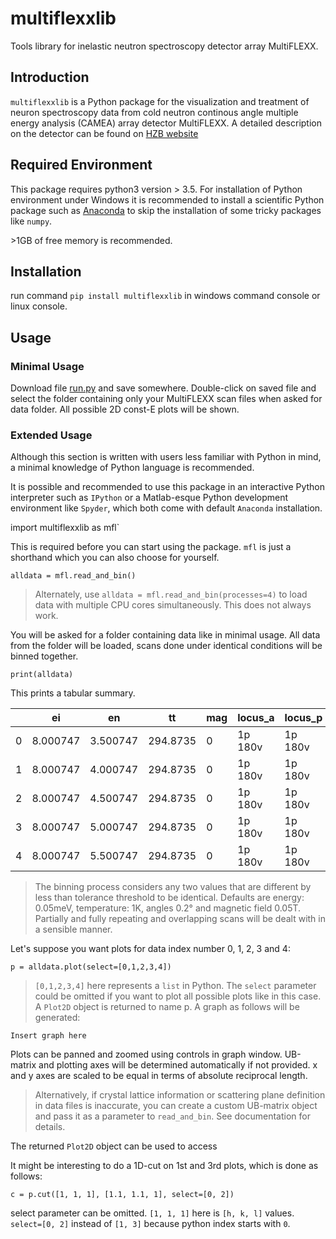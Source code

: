 # multiflexxlib
Tools library for inelastic neutron spectroscopy detector array MultiFLEXX.
## Introduction
`multiflexxlib` is a Python package for the visualization and treatment of neuron spectroscopy data from cold neutron continous angle multiple energy analysis (CAMEA) array detector MultiFLEXX. A detailed description on the detector can be found on [HZB website](https://www.helmholtz-berlin.de/forschung/oe/em/transport-phenomena/em-amct-instruments/flex/multiflexx_en.html)

## Required Environment
This package requires python3 version > 3.5. For installation of Python environment under Windows it is recommended to install a scientific Python package such as [Anaconda](https://www.anaconda.com/download/) to skip the installation of some tricky packages like `numpy`.

\>1GB of free memory is recommended.
## Installation
run command `pip install multiflexxlib` in windows command console or linux console.
## Usage
### Minimal Usage
Download file [run.py](https://github.com/yumemi5k/multiflexxlib/blob/master/run.py) and save  somewhere. Double-click on saved file and select the folder containing only your MultiFLEXX scan files when asked for data folder. All possible 2D const-E plots will be shown.
### Extended Usage
Although this section is written with users less familiar with Python in mind, a minimal knowledge of Python language is recommended.

It is possible and recommended to use this package in an interactive Python interpreter such as `IPython` or a Matlab-esque Python development environment like `Spyder`, which both come with default `Anaconda` installation.

import multiflexxlib as mfl`

This is required before you can start using the package. ```mfl``` is just a shorthand which you can also choose for yourself.

`alldata = mfl.read_and_bin()`
>Alternately, use `alldata = mfl.read_and_bin(processes=4)` to load data with multiple CPU cores simultaneously. This does not always work.

You will be asked for a folder containing data like in minimal usage. All data from the folder will be loaded, scans done under identical conditions will be binned together.

`print(alldata)`

This prints a tabular summary.

| |ei|en|tt|mag|locus_a|locus_p|points|
|----|----|----|---|---|----|---|---|
|0|8.000747|3.500747|294.8735|0|1p 180v|1p 180v|3782 pts|
|1|8.000747|4.000747|294.8735|0|1p 180v|1p 180v|3538 pts|
|2|8.000747|4.500747|294.8735|0|1p 180v|1p 180v|3538 pts|
|3|8.000747|5.000747|294.8735|0|1p 180v|1p 180v|3660 pts|
|4|8.000747|5.500747|294.8735|0|1p 180v|1p 180v|3782 pts|

>The binning process considers any two values that are different by less than tolerance threshold to be identical. Defaults are energy: 0.05meV, temperature: 1K, angles 0.2&deg; and magnetic field 0.05T. Partially and fully repeating and overlapping scans will be dealt with in a sensible manner.

Let's suppose you want plots for data index number 0, 1, 2, 3 and 4:

`p = alldata.plot(select=[0,1,2,3,4])`
>`[0,1,2,3,4]` here represents a `list` in Python. The `select` parameter could be omitted if you want to plot all possible plots like in this case. A `Plot2D` object is returned to name p.
A graph as follows will be generated:

`Insert graph here`

Plots can be panned and zoomed using controls in graph window. UB-matrix and plotting axes will be determined automatically if not provided. x and y axes are scaled to be equal in terms of absolute reciprocal length.
>Alternatively, if crystal lattice information or scattering plane definition in data files is inaccurate, you can create a custom UB-matrix object and pass it as a parameter to `read_and_bin`. See documentation for details. 

The returned `Plot2D` object can be used to access 

It might be interesting to do a 1D-cut on 1st and 3rd plots, which is done as follows:

`c = p.cut([1, 1, 1], [1.1, 1.1, 1], select=[0, 2])`

select parameter can be omitted. `[1, 1, 1]` here is `[h, k, l]` values. `select=[0, 2]` instead of `[1, 3]` because python index starts with `0`.

